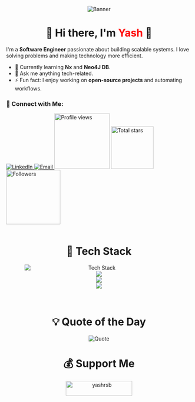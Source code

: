 <p align="center">
  <img src="./images/banner.png" alt="Banner" style="max-width: 100%; height: auto;" />
</p>

<h1 align="center">👋 Hi there, I'm <span style="color:red;">Yash</span> 🚀</h1>

I'm a **Software Engineer** passionate about building scalable systems. I love solving problems and making technology more efficient.

- 🌱 Currently learning **Nx** and **Neo4J DB**.
- 💬 Ask me anything tech-related.
- ⚡ Fun fact: I enjoy working on **open-source projects** and automating workflows.

<h3>🌟 Connect with Me:</h3>
  <a href="https://www.linkedin.com/in/yash-raj-singh-b-2b229a198/" target="_blank">
    <img src="https://img.shields.io/badge/LinkedIn-0077B5?style=for-the-badge&logo=linkedin&logoColor=white" alt="LinkedIn" />
  </a>
  <a href="mailto:yrajsingh0001@gmail.com">
    <img src="https://img.shields.io/badge/Email-D14836?style=for-the-badge&logo=gmail&logoColor=white" alt="Email" />
  </a>

<a href="https://github.com/yashrsb">
  <img width="150px" 
       src="https://komarev.com/ghpvc/?username=yashrsb&label=Profile%20views&color=318CE7&style=for-the-badge" 
       alt="Profile views" /></a>
<a href="https://api.github-star-counter.workers.dev/user/yashrsb">
  <img width="115px" 
       alt="Total stars" 
       title="Total stars on GitHub" 
       src="https://custom-icon-badges.herokuapp.com/badge/dynamic/json?logo=star&color=318CE7&labelColor=505050&label=Stars&style=for-the-badge&query=%24.stars&url=https://api.github-star-counter.workers.dev/user/yashrsb" /></a>
<a href="https://github.com/yashrsb?tab=followers">
  <img width="147px" 
       alt="Followers" 
       title="Follow me on GitHub" 
       src="https://custom-icon-badges.herokuapp.com/github/followers/yashrsb?color=318CE7&labelColor=505050&style=for-the-badge&logo=person-add&label=Followers&logoColor=white" /></a>

<br/>
<br/>
<h1 align="center">🚀 Tech Stack</h1>
<div style="display: grid; grid-template-columns: repeat(auto-fit, minmax(50px, 1fr)); gap: 10px; justify-content: center; text-align: center; width: 80%; margin: auto;">
  <img src="https://skillicons.dev/icons?i=,," 
       alt="Tech Stack" />
</div>
<div align="center">
    <img src="https://skillicons.dev/icons?i=nodejs,express,python,c,javascript,graphql,postgres,mongodb,html" /><br>
    <img src="https://skillicons.dev/icons?i=sqlite,graphql,typescript,nestjs,golang,css,aws,docker,gcp" /><br>
    <img src="https://skillicons.dev/icons?i=cpp,kafka,git,gitlab,vscode,postman,firebase,notion,atom" /><br>
</div>
<br/>
<br/>
<h1 align="center"> 💡 Quote of the Day</h1>

<p align="center">
  <img src="https://quotes-github-readme.vercel.app/api?type=horizontal&theme=radical" alt="Quote" />
</p>

<h1 align="center">💰 Support Me</h1>
<p align="center">
  <a href="" target="_blank">
    <a href="https://www.buymeacoffee.com/yashrsb"> <img align="center" src="https://cdn.buymeacoffee.com/buttons/v2/default-yellow.png" height="40" width="180" alt="yashrsb" /></a>

</p>

<img src="https://www.animatedimages.org/data/media/562/animated-line-image-0184.gif" width="1920" height=0.4/>